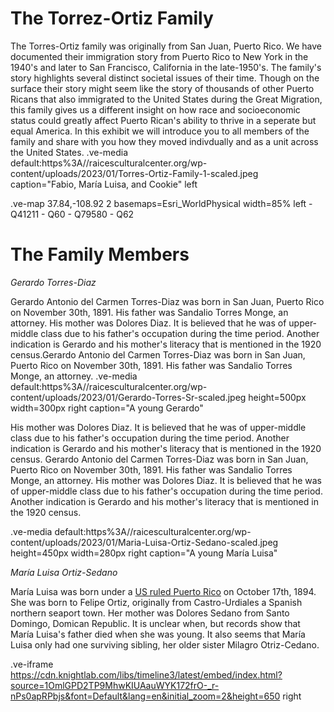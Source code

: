 
<ve-header background="wc:Inmigrantes_europeos_llegando_a_Argentina.jpg " label="Puerto Rican Immigration to the US "></ve-header> 
# The Torrez-Ortiz Family 
 
The Torres-Ortiz family was originally from San Juan, Puerto Rico. We have documented their immigration story from Puerto Rico to New York in the 1940's and later to San Francisco, California in the late-1950's. The family's story highlights several distinct societal issues of their time. Though on the surface their story might seem like the story of thousands of other Puerto Ricans that also immigrated to the United States during the Great Migration, this family gives us a different insight on how race and socioeconomic status could greatly affect Puerto Rican's ability to thrive in a seperate but equal America. In this exhibit we will introduce you to all members of the family and share with you how they moved indivdually and as a unit across the United States. 
.ve-media default:https%3A//raicesculturalcenter.org/wp-content/uploads/2023/01/Torres-Ortiz-Family-1-scaled.jpeg caption="Fabio, María Luisa, and Cookie" left
 
.ve-map 37.84,-108.92 2 basemaps=Esri_WorldPhysical width=85% left 
    - Q41211
    - Q60
    - Q79580
    - Q62
  
   


# The Family Members

*Gerardo Torres-Diaz*

Gerardo Antonio del Carmen Torres-Diaz was born in San Juan, Puerto Rico on November 30th, 1891. His father was Sandalio Torres Monge, an attorney. His mother was Dolores Diaz. It is believed that he was of upper-middle class due to his father's occupation during the time period. Another indication is Gerardo and his mother's literacy that is mentioned in the 1920 census.Gerardo Antonio del Carmen Torres-Diaz was born in San Juan, Puerto Rico on November 30th, 1891. His father was Sandalio Torres Monge, an attorney. 
.ve-media default:https%3A//raicesculturalcenter.org/wp-content/uploads/2023/01/Gerardo-Torres-Sr-scaled.jpeg height=500px width=300px right caption="A young Gerardo"

His mother was Dolores Diaz. It is believed that he was of upper-middle class due to his father's occupation during the time period. Another indication is Gerardo and his mother's literacy that is mentioned in the 1920 census. Gerardo Antonio del Carmen Torres-Diaz was born in San Juan, Puerto Rico on November 30th, 1891. His father was Sandalio Torres Monge, an attorney. His mother was Dolores Diaz. It is believed that he was of upper-middle class due to his father's occupation during the time period. Another indication is Gerardo and his mother's literacy that is mentioned in the 1920 census.


.ve-media default:https%3A//raicesculturalcenter.org/wp-content/uploads/2023/01/Maria-Luisa-Ortiz-Sedano-scaled.jpeg height=450px width=280px right caption="A young María Luisa"



*María Luisa Ortiz-Sedano*

María Luisa was born under a [US ruled Puerto Rico](https://en.wikipedia.org/wiki/Spanish%E2%80%93American_War) on October 17th, 1894. She was born to Felipe Ortiz, originally from Castro-Urdiales a Spanish northern seaport town. Her mother was Dolores Sedano from Santo Domingo, Domican Republic. It is unclear when, but records show that María Luisa's father died when she was young. It also seems that María Luisa only had one surviving sibling, her older sister Milagro Otriz-Cedano.


.ve-iframe https://cdn.knightlab.com/libs/timeline3/latest/embed/index.html?source=1OmlGPD2TP9MhwKIUAauWYK172frO-_r-nPs0apRPbjs&font=Default&lang=en&initial_zoom=2&height=650 right
